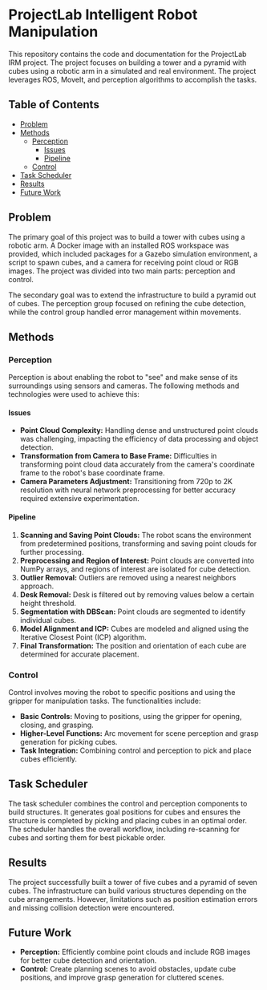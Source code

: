 # ProjectLab Intelligent Robot Manipulation

This repository contains the code and documentation for the ProjectLab IRM project. The project focuses on building a tower and a pyramid with cubes using a robotic arm in a simulated and real environment. The project leverages ROS, MoveIt, and perception algorithms to accomplish the tasks.

## Table of Contents

- [Problem](#problem)
- [Methods](#methods)
  - [Perception](#perception)
    - [Issues](#issues)
    - [Pipeline](#pipeline)
  - [Control](#control)
- [Task Scheduler](#task-scheduler)
- [Results](#results)
- [Future Work](#future-work)

## Problem

The primary goal of this project was to build a tower with cubes using a robotic arm. A Docker image with an installed ROS workspace was provided, which included packages for a Gazebo simulation environment, a script to spawn cubes, and a camera for receiving point cloud or RGB images. The project was divided into two main parts: perception and control.

The secondary goal was to extend the infrastructure to build a pyramid out of cubes. The perception group focused on refining the cube detection, while the control group handled error management within movements.

## Methods

### Perception

Perception is about enabling the robot to "see" and make sense of its surroundings using sensors and cameras. The following methods and technologies were used to achieve this:

#### Issues

- **Point Cloud Complexity:** Handling dense and unstructured point clouds was challenging, impacting the efficiency of data processing and object detection.
- **Transformation from Camera to Base Frame:** Difficulties in transforming point cloud data accurately from the camera's coordinate frame to the robot's base coordinate frame.
- **Camera Parameters Adjustment:** Transitioning from 720p to 2K resolution with neural network preprocessing for better accuracy required extensive experimentation.

#### Pipeline

1. **Scanning and Saving Point Clouds:** The robot scans the environment from predetermined positions, transforming and saving point clouds for further processing.
2. **Preprocessing and Region of Interest:** Point clouds are converted into NumPy arrays, and regions of interest are isolated for cube detection.
3. **Outlier Removal:** Outliers are removed using a nearest neighbors approach.
4. **Desk Removal:** Desk is filtered out by removing values below a certain height threshold.
5. **Segmentation with DBScan:** Point clouds are segmented to identify individual cubes.
6. **Model Alignment and ICP:** Cubes are modeled and aligned using the Iterative Closest Point (ICP) algorithm.
7. **Final Transformation:** The position and orientation of each cube are determined for accurate placement.

### Control

Control involves moving the robot to specific positions and using the gripper for manipulation tasks. The functionalities include:

- **Basic Controls:** Moving to positions, using the gripper for opening, closing, and grasping.
- **Higher-Level Functions:** Arc movement for scene perception and grasp generation for picking cubes.
- **Task Integration:** Combining control and perception to pick and place cubes efficiently.

## Task Scheduler

The task scheduler combines the control and perception components to build structures. It generates goal positions for cubes and ensures the structure is completed by picking and placing cubes in an optimal order. The scheduler handles the overall workflow, including re-scanning for cubes and sorting them for best pickable order.

## Results

The project successfully built a tower of five cubes and a pyramid of seven cubes. The infrastructure can build various structures depending on the cube arrangements. However, limitations such as position estimation errors and missing collision detection were encountered.

## Future Work

- **Perception:** Efficiently combine point clouds and include RGB images for better cube detection and orientation.
- **Control:** Create planning scenes to avoid obstacles, update cube positions, and improve grasp generation for cluttered scenes.

